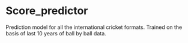 # Score_predictor
Prediction model for all the international cricket formats.
Trained on the basis of last 10 years of ball by ball data.
